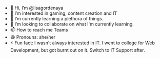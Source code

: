 - 👋 Hi, I’m @lisagordenaya
- 👀 I’m interested in gaming, content creation and IT
- 🌱 I’m currently learning a plethora of things. 
- 💞️ I’m looking to collaborate on what I'm currently learning.
- 📫 How to reach me Teams
- 😄 Pronouns: she/her
- ⚡ Fun fact: I wasn't always interested in IT. I went to college for Web Development, but got burnt out on it. Switch to IT Support after.

<!---
lisagordenaya/lisagordenaya is a ✨ special ✨ repository because its `README.md` (this file) appears on your GitHub profile.
You can click the Preview link to take a look at your changes.
--->
